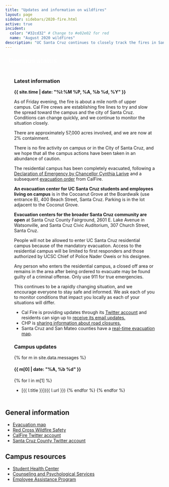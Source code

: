 ```yaml
---
title: "Updates and information on wildfires"
layout: page 
sidebar: sidebars/2020-fire.html
active: true
incident:
  color: "#32cd32" # Change to #e02e02 for red
  name: "August 2020 wildfires"
description: "UC Santa Cruz continues to closely track the fires in Santa Cruz, Santa Clara, and neighboring counties. This event has resulted in multiple evacuations and air quality concerns."
---
```


<section style="border: 4px solid {{ page.incident.color }}; padding: 0; margin: 0 0 2em 0;">
  
  <h2 style="margin: 0 0 .5em 0; background-color: {{ page.incident.color }}; line-height: 1; padding: .5em .5em .45em .5em; color: white;"><i class="far fa-bell"></i> Campus status</h2>

  <div style="padding: .05em 2em .5em 2em;">

### Latest information

<b>{{ site.time | date: "%l:%M %P, %A, %b %d, %Y" }}</b>

As of Friday evening, the fire is about a mile north of upper campus. Cal Fire crews are establishing fire lines to try and slow the spread toward the campus and the city of Santa Cruz. Conditions can change quickly, and we continue to monitor the situation closely.

There are approximately 57,000 acres involved, and we are now at 2% containment. 

There is no fire activity on campus or in the City of Santa Cruz, and we hope that all the campus actions have been taken in an abundance of caution.

The residential campus has been completely evacuated, following a [Declaration of Emergency by Chancellor Cynthia Larive](https://news.ucsc.edu/2020/08/chancellor-declaration.html) and a subsequent [evacuation order](https://news.ucsc.edu/2020/08/images/calfire-order.pdf) from CalFire. 

**An evacuation center for UC Santa Cruz students and employees living on campus** is in the Cocoanut Grove at the Boardwalk (use entrance B), 400 Beach Street, Santa Cruz. Parking is in the lot adjacent to the Coconut Grove. 

**Evacuation centers for the broader Santa Cruz community are open** at Santa Cruz County Fairground, 2601 E. Lake Avenue in Watsonville, and Santa Cruz Civic Auditorium, 307 Church Street, Santa Cruz.  

People will not be allowed to enter UC Santa Cruz residential campus because of the mandatory evacuation. Access to the residential campus will be limited to first responders and those authorized by UCSC Chief of Police Nader Oweis or his designee.

Any person who enters the residential campus, a closed off area or remains in the area after being ordered to evacuate may be found guilty of a criminal offense. Only use 911 for true emergencies. 

This continues to be a rapidly changing situation, and we encourage everyone to stay safe and informed. We ask each of you to monitor conditions that impact you locally as each of your situations will differ.

- Cal Fire is providing updates through its [Twitter account](https://twitter.com/CALFIRECZU)  and residents can sign up to [receive its email updates.](https://tinyurl.com/czulightning)
- CHP is [sharing information about road closures.](https://twitter.com/CHPscrz)
- Santa Cruz and San Mateo counties have a [real-time evacuation map](https://www.smco.community.zonehaven.com/).

### Campus updates

{% for m in site.data.messages %}
#### {{ m[0] | date: "%A, %b %d" }}
  {% for l in m[1] %}
  - [{{ l.title }}]({{ l.url }})
  {% endfor %}
{% endfor %}

</div>

</section>

<h2>General information</h2>
<ul>
<li><a href="https://www.smco.community.zonehaven.com">Evacuation map</a></li>
<li><a href="https://www.redcross.org/get-help/how-to-prepare-for-emergencies/types-of-emergencies/wildfire.html">Red Cross Wildfire Safety</a></li>
<li><a href="https://twitter.com/CALFIRECZU">CalFire Twitter account</a></li>
<li><a href="https://twitter.com/sccounty">Santa Cruz County Twitter account</a></li>
</ul>
<h2>Campus resources</h2>
<ul>
<li><a href="https://healthcenter.ucsc.edu">Student Health Center</a></li>
<li><a href="https://caps.ucsc.edu">Counseling and Psychological Services</a></li>
<li><a href="https://shr.ucsc.edu/benefits/eap/">Employee Assistance Program</a></li>
</ul>

